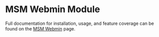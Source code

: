 # MSM Webmin Module

Full documentation for installation, usage, and feature coverage can be found on the [MSM Webmin](https://bplower.github.io/msm-webmin) page. 
